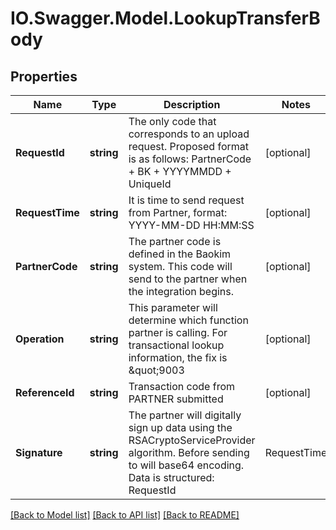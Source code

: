 # IO.Swagger.Model.LookupTransferBody
## Properties

Name | Type | Description | Notes
------------ | ------------- | ------------- | -------------
**RequestId** | **string** | The only code that corresponds to an upload request. Proposed format is as follows: PartnerCode + BK + YYYYMMDD + UniqueId | [optional] 
**RequestTime** | **string** | It is time to send request from Partner, format: YYYY-MM-DD HH:MM:SS | [optional] 
**PartnerCode** | **string** | The partner code is defined in the Baokim system. This code will send to the partner when the integration begins. | [optional] 
**Operation** | **string** | This parameter will determine which function partner is calling. For transactional lookup information, the fix is \&quot;9003 | [optional] 
**ReferenceId** | **string** | Transaction code from PARTNER submitted | [optional] 
**Signature** | **string** | The partner will digitally sign up data using the RSACryptoServiceProvider algorithm. Before sending to will base64 encoding. Data is structured: RequestId|RequestTime|PartnerCode| Operation|ReferenceId | [optional] 

[[Back to Model list]](../README.md#documentation-for-models) [[Back to API list]](../README.md#documentation-for-api-endpoints) [[Back to README]](../README.md)

